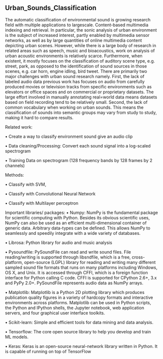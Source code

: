 ## Urban_Sounds_Classification

The automatic classification of environmental sound is growing research field with multiple applications to largescale. Content-based multimedia indexing and retrieval. In particular, the sonic analysis of urban environment is the subject of increased interest, partly enabled by multimedia sensor networks, as well as by large quantities of online multimedia content depicting urban scenes. However, while there is a large body of research in related areas such as speech, music and bioacoustics, work on analysis of urban acoustic environments is relatively scarce. Furthermore, when existent, it mostly focuses on the classification of auditory scene type, e.g. street, park, as opposed to the identification of sound sources in those scenes, e.g. car horn, engine idling, bird tweet.
There are primarily two major challenges with urban sound research namely. First, the lack of labeled audio data previous work has focuses on audio from carefully produced movies or television tracks from specific environments such as elevators or office spaces and on commercial or proprietary datasets. The large effort involved in manually annotating real=world data means datasets based on field recording tend to be relatively small. Second, the lack of common vocabulary when working on urban sounds. This means the classification of sounds into semantic groups may vary from study to study, making it hard to compare results.

Related work: 

•	Create a way to classify environment sound give an audio clip

•	Data cleaning/Processing: Convert each sound signal into a log-scaled spectrogram

•	Training Data on spectrogram (128 frequency bands by 128 frames by 2 channels)

Methods: 

•	Classify with SVM,

•	Classify with Convolutional Neural Network

•	Classify with Multilayer perceptron

Important libraries/ packages: 
•	Numpy: NumPy is the fundamental package for scientific computing with Python. Besides its obvious scientific uses, NumPy can also be used as an efficient multi-dimensional container of generic data. Arbitrary data-types can be defined. This allows NumPy to seamlessly and speedily integrate with a wide variety of databases.

•	Librosa:  Python library for audio and music analysis

•	Pysoundfile: PySoundFile can read and write sound files. File reading/writing is supported through libsndfile, which is a free, cross-platform, open-source (LGPL) library for reading and writing many different sampled sound file formats that runs on many platforms including Windows, OS X, and Unix. It is accessed through CFFI, which is a foreign function interface for Python calling C code. CFFI is supported for CPython 2.6+, 3.x and PyPy 2.0+. PySoundFile represents audio data as NumPy arrays.

•	Matplotlib: Matplotlib is a Python 2D plotting library which produces publication quality figures in a variety of hardcopy formats and interactive environments across platforms. Matplotlib can be used in Python scripts, the Python and IPython shells, the Jupyter notebook, web application servers, and four graphical user interface toolkits.

•	Scikit-learn: Simple and efficient tools for data mining and data analysis. 

•	Tensorflow: The core open source library to help you develop and train ML models.

•	Keras: Keras is an open-source neural-network library written in Python. It is capable of running on top of TensorFlow

